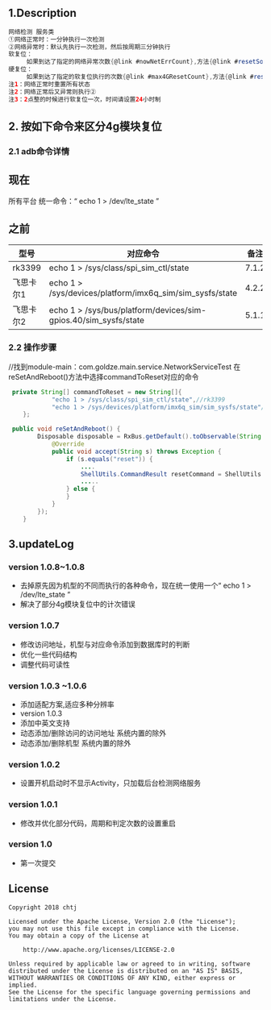 ## 1.Description 
```groovy
网络检测 服务类
①网络正常时：一分钟执行一次检测
②网络异常时：默认先执行一次检测，然后按周期三分钟执行
软复位：
     如果到达了指定的网络异常次数{@link #nowNetErrCount},方法{@link #resetSoftware4G(boolean)}，执行软复位
硬复位：
     如果到达了指定的软复位执行的次数{@link #max4GResetCount},方法{@link #resetHardWare4G()}，则执行硬复位
注1：网络正常时重置所有状态
注2：网络正常后又异常则执行②
注3：2点整的时候进行软复位一次，时间请设置24小时制

```
## 2. 按如下命令来区分4g模块复位
### 2.1 adb命令详情
现在
----
所有平台 统一命令：“ echo 1 > /dev/lte_state ”

之前
----
 型号  | 对应命令  | 备注
 ---- | ----- | ------  
 rk3399| echo 1 > /sys/class/spi_sim_ctl/state | 7.1.2
 飞思卡尔1| echo 1 > /sys/devices/platform/imx6q_sim/sim_sysfs/state | 4.2.2
 飞思卡尔2| echo 1 > /sys/bus/platform/devices/sim-gpios.40/sim_sysfs/state | 5.1.1

### 2.2 操作步骤
//找到module-main：com.goldze.main.service.NetworkServiceTest 在reSetAndReboot()方法中选择commandToReset对应的命令
```java
 private String[] commandToReset = new String[]{
            "echo 1 > /sys/class/spi_sim_ctl/state",//rk3399
            "echo 1 > /sys/devices/platform/imx6q_sim/sim_sysfs/state"//飞思卡尔
    };
```
```java
 public void reSetAndReboot() {
        Disposable disposable = RxBus.getDefault().toObservable(String.class).subscribe(new Consumer<String>() {
            @Override
            public void accept(String s) throws Exception {
                if (s.equals("reset")) {
                    ....
                    ShellUtils.CommandResult resetCommand = ShellUtils.execCommand(commandToReset[1], false);//在这里设置commandToReset对应的命令
                    .....
                } else {
                }
            }
        });
    }
```
## 3.updateLog
### version 1.0.8~1.0.8
- 去掉原先因为机型的不同而执行的各种命令，现在统一使用一个“ echo 1 > /dev/lte_state ”
- 解决了部分4g模块复位中的计次错误
### version 1.0.7 
- 修改访问地址，机型与对应命令添加到数据库时的判断
- 优化一些代码结构
- 调整代码可读性
### version 1.0.3 ~1.0.6
- 添加适配方案,适应多种分辨率
- version 1.0.3
- 添加中英文支持
- 动态添加/删除访问的访问地址  系统内置的除外
- 动态添加/删除机型  系统内置的除外
### version 1.0.2
- 设置开机启动时不显示Activity，只加载后台检测网络服务
### version 1.0.1
- 修改并优化部分代码，周期和判定次数的设置重启
### version 1.0
- 第一次提交
## License

    Copyright 2018 chtj
 
    Licensed under the Apache License, Version 2.0 (the "License");
    you may not use this file except in compliance with the License.
    You may obtain a copy of the License at
 
        http://www.apache.org/licenses/LICENSE-2.0
 
    Unless required by applicable law or agreed to in writing, software
    distributed under the License is distributed on an "AS IS" BASIS,
    WITHOUT WARRANTIES OR CONDITIONS OF ANY KIND, either express or implied.
    See the License for the specific language governing permissions and
    limitations under the License.